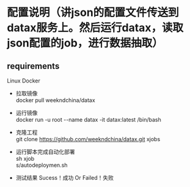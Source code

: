 
# 配置说明（讲json的配置文件传送到datax服务上。然后运行datax，读取json配置的job，进行数据抽取）
## requirements
Linux
Docker


- 拉取镜像
</br> docker pull weekndchina/datax

- 运行镜像
</br> docker run -u root --name datax -it datax:latest /bin/bash

- 克隆工程
</br> git clone https://github.com/weekndchina/datax.git xjobs

- 运行脚本完成自动化部署
</br> sh xjob</br> s/autodeploymen.sh

- 测试结果
Sucess！成功
Or
Failed！失败
